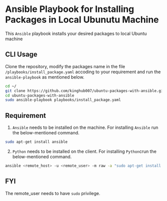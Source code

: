 # Ansible Playbook for Installing Packages in Local Ubunutu Machine
This `Ansible` playbook installs your desired packages to local Ubuntu machine

## CLI Usage
Clone the repository, modify the packages name in the file `/playbooks/install_package.yaml` accoding to your requirement and run the ```ansible-playbook``` as mentioned below.
```bash
cd ~/
git clone https://github.com/kinghub007/ubuntu-packages-with-ansible.git
cd ubuntu-packages-with-ansible
sudo ansible-playbook playbooks/install_package.yaml
```

## Requirement
1. `Ansible` needs to be installed on the machine. For installing `Ansible` run the below-mentioned command.
```bash
sudo apt-get install ansible
```
2. `Python` needs to be installed on the client. For installing `Python`crun the below-mentioned command.
```bash
ansible <remote_host> -u <remote_user> -m raw -a "sudo apt-get install python"
```
## FYI
The remote_user needs to have `sudo` privilege.
